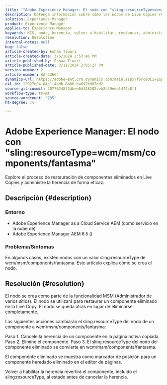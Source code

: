 ```yaml
---
title: '"Adobe Experience Manager: El nodo con "sling:resourceType=wcm/msm/components/fantasma"'
description: Obtenga información sobre cómo los nodos de Live Copies restauran los componentes eliminados y administran la herencia en el editor de páginas.
solution: Experience Manager
product: Experience Manager
applies-to: Experience Manager
keywords: KCS, nodo, herencia, volver a habilitar, restaurar, administrador de varios lados, Live Copy, componentes, marcador de posición
resolution: Resolution
internal-notes: null
bug: false
article-created-by: Eshaa Tiwari
article-created-date: 3/6/2024 2:53:46 PM
article-published-by: Eshaa Tiwari
article-published-date: 3/11/2024 2:05:27 PM
version-number: 2
article-number: KA-23664
dynamics-url: https://adobe-ent.crm.dynamics.com/main.aspx?forceUCI=1&pagetype=entityrecord&etn=knowledgearticle&id=5deea651-c9db-ee11-904d-6045bd006b4b
exl-id: 12927e94-04e1-4adb-8b86-ba692bd87dd2
source-git-commit: 20776248f2dbee0d328102ceb2c39eee1474c8f1
workflow-type: tm+mt
source-wordcount: '235'
ht-degree: 7%

---
```


# Adobe Experience Manager: El nodo con &quot;sling:resourceType=wcm/msm/components/fantasma&quot;


Explore el proceso de restauración de componentes eliminados en Live Copies y administre la herencia de forma eficaz.

## Descripción {#description}


### Entorno

- Adobe Experience Manager as a Cloud Service AEM (como servicio en la nube de)
- Adobe Experience Manager AEM 6.5 ()


### Problema/Síntomas

En algunos casos, existen nodos con un valor sling:resourceType de wcm/msm/components/fantasma. Este artículo explica cómo se crea el nodo.


## Resolución {#resolution}


El nodo se crea como parte de la funcionalidad MSM (Administrador de varios sitios). El nodo se utilizará para restaurar un componente eliminado en la Live Copy. El nodo se queda atrás en lugar de eliminarse completamente.

Las siguientes acciones cambiarán el sling:resourceType del nodo de un componente a wcm/msm/components/fantasma:

Paso 1. Cancele la herencia de un componente en la página activa copiada.
Paso 2. Elimine el componente.
Paso 3. El sling:resourceType del nodo del componente eliminado se convierte en wcm/msm/components/fantasma.

El componente eliminado se muestra como marcador de posición para un componente heredado eliminado en el editor de páginas.

Volver a habilitar la herencia revertirá el componente, incluido el sling:resourceType, al estado antes de cancelar la herencia.
